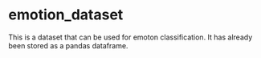 # emotion_dataset

This is a dataset that can be used for emoton classification. It has already been stored as a pandas dataframe.
